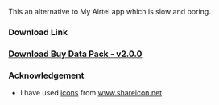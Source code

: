 This an alternative to My Airtel app which is slow and boring.

### Download Link

### [Download Buy Data Pack - v2.0.0](https://github.com/QuadTriangle/BuyDataPack/releases/download/v2.0.0/BuyDataPack-v2.0.0.apk)



### Acknowledgement
- I have used [icons](https://github.com/QuadTriangle/BuyDataPack/tree/master/app/src/main/res/drawable) from www.shareicon.net
